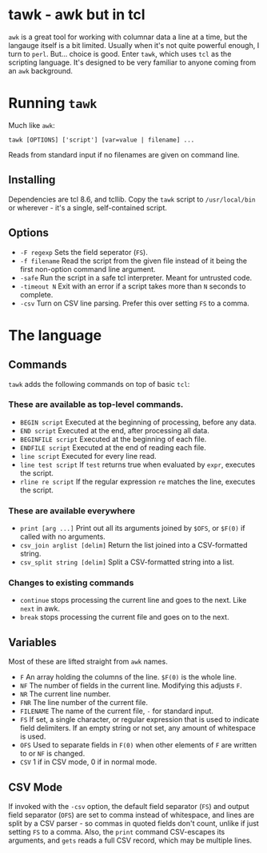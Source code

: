 tawk - awk but in tcl
=====================

`awk` is a great tool for working with columnar data a line at a time,
but the langauge itself is a bit limited. Usually when it's not quite
powerful enough, I turn to `perl`. But... choice is good. Enter
`tawk`, which uses `tcl` as the scripting language. It's designed to
be very familiar to anyone coming from an `awk` background.

Running `tawk`
==============

Much like `awk`:

    tawk [OPTIONS] ['script'] [var=value | filename] ...

Reads from standard input if no filenames are given on command line.

Installing
----------

Dependencies are tcl 8.6, and tcllib. Copy the `tawk` script to
`/usr/local/bin` or wherever - it's a single, self-contained script.

Options
-------

* `-F regexp` Sets the field seperator (`FS`).
* `-f filename` Read the script from the given file instead of it
  being the first non-option command line argument.
* `-safe` Run the script in a safe tcl interpreter. Meant for untrusted code.
* `-timeout N` Exit with an error if a script takes more than `N`
  seconds to complete.
* `-csv` Turn on CSV line parsing. Prefer this over setting `FS` to a comma.

The language
============

Commands
--------

`tawk` adds the following commands on top of basic `tcl`:

### These are available as top-level commands.

* `BEGIN script` Executed at the beginning of processing, before any data.
* `END script` Executed at the end, after processing all data.
* `BEGINFILE script` Executed at the beginning of each file.
* `ENDFILE script` Executed at the end of reading each file.
* `line script` Executed for every line read.
* `line test script` If `test` returns true when evaluated by `expr`,
  executes the script.
* `rline re script` If the regular expression `re` matches the line,
  executes the script.

### These are available everywhere
* `print [arg ...]` Print out all its arguments joined by `$OFS`, or
  `$F(0)` if called with no arguments.
* `csv_join arglist [delim]` Return the list joined into a CSV-formatted string.
* `csv_split string [delim]` Split a CSV-formatted string into a list.

### Changes to existing commands

* `continue` stops processing the current line and goes to the next. Like `next` in awk.
* `break` stops processing the current file and goes on to the next.

Variables
---------

Most of these are lifted straight from `awk` names.

* `F` An array holding the columns of the line. `$F(0)` is the whole line.
* `NF` The number of fields in the current line. Modifying this adjusts `F`.
* `NR` The current line number.
* `FNR` The line number of the current file.
* `FILENAME` The name of the current file, `-` for standard input.
* `FS` If set, a single character, or regular expression that is used
  to indicate field delimiters. If an empty string or not set, any
  amount of whitespace is used.
* `OFS` Used to separate fields in `F(0)` when other elements of `F`
  are written to or `NF` is changed.
* `CSV` 1 if in CSV mode, 0 if in normal mode.

CSV Mode
--------

If invoked with the `-csv` option, the default field separator (`FS`)
and output field separator (`OFS`) are set to comma instead of
whitespace, and lines are split by a CSV parser - so commas in quoted
fields don't count, unlike if just setting `FS` to a comma. Also, the
`print` command CSV-escapes its arguments, and `gets` reads a full CSV
record, which may be multiple lines.

